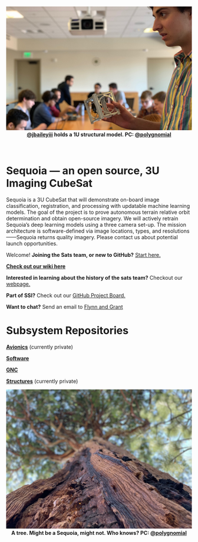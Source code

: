 <p align="center">
  <img src="imgs/1u-structural-model.jpeg" width="900"><br>
  <b> <a href="https://github.com/jbaileyiii">@jbaileyiii</a> holds a 1U structural model. PC: <a href="https://github.com/polygnomial">@polygnomial</a> </b><br>
  <br><br>
</p>

# Sequoia — an open source, 3U Imaging CubeSat

Sequoia is a 3U CubeSat that will demonstrate on-board image classification, registration, and processing with updatable machine learning models. The goal of the project is to prove autonomous terrain relative orbit determination and obtain open-source imagery. We will actively retrain Sequoia’s deep learning models using a three camera set-up. The mission architecture is software-defined via image locations, types, and resolutions——Sequoia returns quality imagery. Please contact us about potential launch opportunities.

Welcome! **Joining the Sats team, or new to GitHub?** [Start here.](START_HERE.md)

**[Check out our wiki here](https://ssi-wiki.stanford.edu/Satellites)**

**Interested in learning about the history of the sats team?** Checkout our [webpage.](https://ssi.stanford.edu/teams/satellites)

**Part of SSI?** Check out our [GitHub Project Board.](https://github.com/orgs/stanford-ssi/projects/2)

**Want to chat?** Send an email to <a href="mailto:flynnd@stanford.edu, gregen@stanford.edu">Flynn and Grant</a>

# Subsystem Repositories

**[Avionics](https://github.com/stanford-ssi/sequoia-avionics)** (currently private)

**[Software](https://github.com/stanford-ssi/sequoia-software)**

**[GNC](https://github.com/stanford-ssi/sequoia-gnc)**

**[Structures](https://github.com/stanford-ssi/sequoia-structures)** (currently private)

<p align="center">
  <img src="imgs/tree.jpeg" width="900"><br>
  <b> A tree. Might be a Sequoia, might not. Who knows? PC: <a href="https://github.com/polygnomial">@polygnomial</a> </b><br>
  <br><br>
</p>
